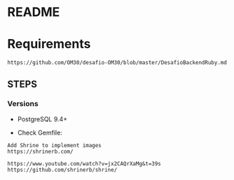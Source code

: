 # README

# Requirements
```
https://github.com/OM30/desafio-OM30/blob/master/DesafioBackendRuby.md
```

## STEPS

### Versions
* PostgreSQL 9.4+

* Check Gemfile:
```
Add Shrine to implement images
https://shrinerb.com/

https://www.youtube.com/watch?v=jx2CAQrXaMg&t=39s
https://github.com/shrinerb/shrine/
```